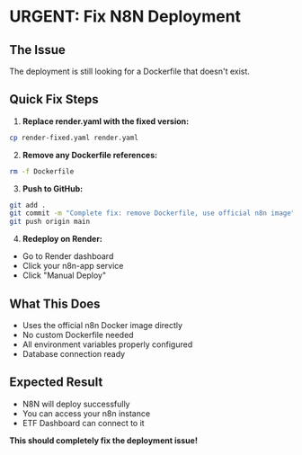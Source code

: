 # URGENT: Fix N8N Deployment

## The Issue
The deployment is still looking for a Dockerfile that doesn't exist.

## Quick Fix Steps

1. **Replace render.yaml with the fixed version:**
```bash
cp render-fixed.yaml render.yaml
```

2. **Remove any Dockerfile references:**
```bash
rm -f Dockerfile
```

3. **Push to GitHub:**
```bash
git add .
git commit -m "Complete fix: remove Dockerfile, use official n8n image"
git push origin main
```

4. **Redeploy on Render:**
- Go to Render dashboard
- Click your n8n-app service
- Click "Manual Deploy"

## What This Does
- Uses the official n8n Docker image directly
- No custom Dockerfile needed
- All environment variables properly configured
- Database connection ready

## Expected Result
- N8N will deploy successfully
- You can access your n8n instance
- ETF Dashboard can connect to it

**This should completely fix the deployment issue!**